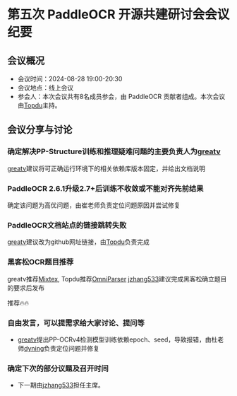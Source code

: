 # 第五次 PaddleOCR 开源共建研讨会会议纪要

## 会议概况

- 会议时间：2024-08-28 19:00-20:30
- 会议地点：线上会议
- 参会人：本次会议共有8名成员参会，由 PaddleOCR 贡献者组成。本次会议由[Topdu](https://github.com/)主持。

## 会议分享与讨论

### 确定解决PP-Structure训练和推理疑难问题的主要负责人为[greatv](https://github.com/greatv)

[greatv](https://github.com/greatv)建议将可正确运行环境下的相关依赖库版本固定，并给出文档说明

### PaddleOCR 2.6.1升级2.7+后训练不收敛或不能对齐先前结果

确定该问题为高优问题，由崔老师负责定位问题原因并尝试修复

### PaddleOCR文档站点的链接跳转失败

[greatv](https://github.com/greatv)建议改为github网址链接，由[Topdu](https://github.com/)负责完成

### 黑客松OCR题目推荐

greatv推荐[Mixtex](https://github.com/RQLuo/MixTeX-Latex-OCR), Topdu推荐[OmniParser](https://github.com/AlibabaResearch/AdvancedLiterateMachinery/tree/main/OCR/OmniParser)
[jzhang533](https://github.com/jzhang533)建议完成黑客松确立题目的要求后发布

推荐🔥🔥

### 自由发言，可以提需求给大家讨论、提问等

- [greatv](https://github.com/greatv)提出PP-OCRv4检测模型训练依赖epoch、seed，导致报错，由杜老师[dyning](https://github.com/dyning)负责定位问题并修复

### 确定下次的部分议题及召开时间

- 下一期由[jzhang533](https://github.com/jzhang533)担任主席。
